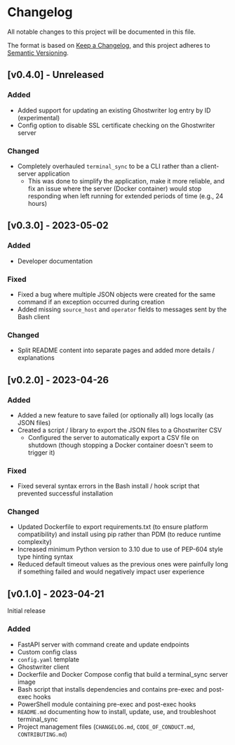 # Changelog

All notable changes to this project will be documented in this file.

The format is based on [Keep a Changelog](https://keepachangelog.com/en/1.0.0/),
and this project adheres to [Semantic Versioning](https://semver.org/spec/v2.0.0.html).

## [v0.4.0] - Unreleased

### Added

- Added support for updating an existing Ghostwriter log entry by ID (experimental)
- Config option to disable SSL certificate checking on the Ghostwriter server

### Changed

- Completely overhauled `terminal_sync` to be a CLI rather than a client-server application
  - This was done to simplify the application, make it more reliable, and fix an issue where the server (Docker container) would stop responding when left running for extended periods of time (e.g., 24 hours)

## [v0.3.0] - 2023-05-02

### Added

- Developer documentation

### Fixed

- Fixed a bug where multiple JSON objects were created for the same command if an exception occurred during creation
- Added missing `source_host` and `operator` fields to messages sent by the Bash client

### Changed

- Split README content into separate pages and added more details / explanations

## [v0.2.0] - 2023-04-26

### Added

- Added a new feature to save failed (or optionally all) logs locally (as JSON files)
- Created a script / library to export the JSON files to a Ghostwriter CSV
  - Configured the server to automatically export a CSV file on shutdown (though stopping a Docker container doesn't seem to trigger it)

### Fixed

- Fixed several syntax errors in the Bash install / hook script that prevented successful installation

### Changed

- Updated Dockerfile to export requirements.txt (to ensure platform compatibility) and install using pip rather than PDM (to reduce runtime complexity)
- Increased minimum Python version to 3.10 due to use of PEP-604 style type hinting syntax
- Reduced default timeout values as the previous ones were painfully long if something failed and would negatively impact user experience

## [v0.1.0] - 2023-04-21

Initial release

### Added

- FastAPI server with command create and update endpoints
- Custom config class
- `config.yaml` template
- Ghostwriter client
- Dockerfile and Docker Compose config that build a terminal_sync server image
- Bash script that installs dependencies and contains pre-exec and post-exec hooks
- PowerShell module containing pre-exec and post-exec hooks
- `README.md` documenting how to install, update, use, and troubleshoot terminal_sync
- Project management files (`CHANGELOG.md`, `CODE_OF_CONDUCT.md`, `CONTRIBUTING.md`)
